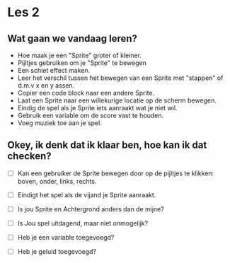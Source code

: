 # Les 2

## Wat gaan we vandaag leren? 

- Hoe maak je een "Sprite" groter of kleiner.
- Pijltjes gebruiken om je "Sprite" te bewegen
- Een schiet effect maken.
- Leer het verschil tussen het bewegen van een Sprite met "stappen" of d.m.v x en y assen.
- Copier een code block naar een andere Sprite.
- Laat een Sprite naar een willekurige locatie op de scherm bewegen.
- Eindig de spel als je Sprite iets aanraakt wat je niet wil.
- Gebruik een variable om de score vast te houden.
- Voeg muziek toe aan je spel.

## Okey, ik denk dat ik klaar ben, hoe kan ik dat checken?

- [ ] Kan een gebruiker de Sprite bewegen door op de pijltjes te klikken: boven,  onder, links, rechts.
- [ ] Eindigt het spel als de vijand je Sprite aanraakt.
- [ ] Is jou Sprite en Achtergrond anders dan de mijne?
- [ ] Is Jou spel uitdagend, maar niet onmogelijk?
- [ ] Heb je een variable toegevoegd?
- [ ] Heb je geluid toegevoegd?

